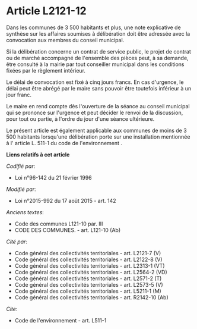 # Article L2121-12

Dans les communes de 3 500 habitants et plus, une note explicative de synthèse sur les affaires soumises à délibération doit
être adressée avec la convocation aux membres du conseil municipal.

Si la délibération concerne un contrat de service public, le projet de contrat ou de marché accompagné de l'ensemble des
pièces peut, à sa demande, être consulté à la mairie par tout conseiller municipal dans les conditions fixées par le
règlement intérieur.

Le délai de convocation est fixé à cinq jours francs. En cas d'urgence, le délai peut être abrégé par le maire sans pouvoir
être toutefois inférieur à un jour franc.

Le maire en rend compte dès l'ouverture de la séance au conseil municipal qui se prononce sur l'urgence et peut décider le
renvoi de la discussion, pour tout ou partie, à l'ordre du jour d'une séance ultérieure.

Le présent article est également applicable aux communes de moins de 3 500 habitants lorsqu'une délibération porte sur une
installation mentionnée à l' article L. 511-1 du code de l'environnement .

**Liens relatifs à cet article**

_Codifié par_:

  - Loi n°96-142 du 21 février 1996

_Modifié par_:

  - Loi n°2015-992 du 17 août 2015 - art. 142

_Anciens textes_:

  - Code des communes L121-10 par. III
  - CODE DES COMMUNES. - art. L121-10 (Ab)

_Cité par_:

  - Code général des collectivités territoriales - art. L2121-7 (V)
  - Code général des collectivités territoriales - art. L2122-8 (V)
  - Code général des collectivités territoriales - art. L2313-1 (VT)
  - Code général des collectivités territoriales - art. L2564-2 (VD)
  - Code général des collectivités territoriales - art. L2571-2 (T)
  - Code général des collectivités territoriales - art. L2573-5 (V)
  - Code général des collectivités territoriales - art. L5211-1 (M)
  - Code général des collectivités territoriales - art. R2142-10 (Ab)

_Cite_:

  - Code de l'environnement - art. L511-1
